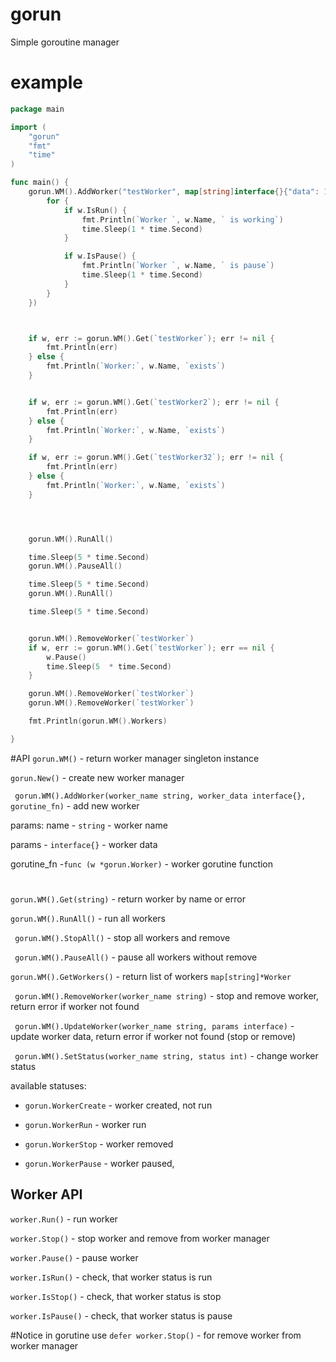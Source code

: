 # gorun
Simple goroutine manager 

# example
```go
package main

import (
	"gorun"
	"fmt"
	"time"
)

func main() {
	gorun.WM().AddWorker("testWorker", map[string]interface{}{"data": 123}, func(w *gorun.Worker) {
		for {
			if w.IsRun() {
				fmt.Println(`Worker `, w.Name, ` is working`)
				time.Sleep(1 * time.Second)
			}

			if w.IsPause() {
				fmt.Println(`Worker `, w.Name, ` is pause`)
				time.Sleep(1 * time.Second)
			}
		}
	})



	if w, err := gorun.WM().Get(`testWorker`); err != nil {
		fmt.Println(err)
	} else {
		fmt.Println(`Worker:`, w.Name, `exists`)
	}


	if w, err := gorun.WM().Get(`testWorker2`); err != nil {
		fmt.Println(err)
	} else {
		fmt.Println(`Worker:`, w.Name, `exists`)
	}

	if w, err := gorun.WM().Get(`testWorker32`); err != nil {
		fmt.Println(err)
	} else {
		fmt.Println(`Worker:`, w.Name, `exists`)
	}




	gorun.WM().RunAll()

	time.Sleep(5 * time.Second)
	gorun.WM().PauseAll()

	time.Sleep(5 * time.Second)
	gorun.WM().RunAll()

	time.Sleep(5 * time.Second)


	gorun.WM().RemoveWorker(`testWorker`)
	if w, err := gorun.WM().Get(`testWorker`); err == nil {
		w.Pause()
		time.Sleep(5  * time.Second)
	}

	gorun.WM().RemoveWorker(`testWorker`)
	gorun.WM().RemoveWorker(`testWorker`)

	fmt.Println(gorun.WM().Workers)

}

```

#API
``` gorun.WM() ``` - return worker manager singleton instance

``` gorun.New() ``` - create new worker manager

``` gorun.WM().AddWorker(worker_name string, worker_data interface{}, gorutine_fn)``` - add new worker

params:
name - ```string``` - worker name

params - ```interface{}``` - worker data

gorutine_fn -```func (w *gorun.Worker)``` - worker gorutine function 

#
``` gorun.WM().Get(string) ``` - return worker by name or error

``` gorun.WM().RunAll() ``` - run all workers

``` gorun.WM().StopAll()``` - stop all workers and remove

``` gorun.WM().PauseAll()``` - pause all workers without remove

``` gorun.WM().GetWorkers() ``` - return list of workers ```map[string]*Worker```

``` gorun.WM().RemoveWorker(worker_name string)``` - stop and remove worker, return error if worker not found

``` gorun.WM().UpdateWorker(worker_name string, params interface)``` - update worker data, return error if worker not found (stop or remove)

``` gorun.WM().SetStatus(worker_name string, status int)``` - change worker status

available statuses:

* ```gorun.WorkerCreate``` - worker created, not run

* ```gorun.WorkerRun``` - worker run

* ```gorun.WorkerStop``` - worker removed

* ```gorun.WorkerPause``` - worker paused, 


## Worker API
```worker.Run()``` - run worker

```worker.Stop()``` - stop worker and remove from worker manager

```worker.Pause()``` - pause worker

```worker.IsRun()``` - check, that worker status is run

```worker.IsStop()``` - check, that worker status is stop

```worker.IsPause()``` - check, that worker status is pause



#Notice
in gorutine use ```defer worker.Stop()``` - for remove worker from worker manager

